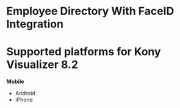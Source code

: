 Employee Directory With FaceID Integration
==========================================

# Supported platforms for Kony Visualizer 8.2
**Mobile**
 * Android
 * iPhone

